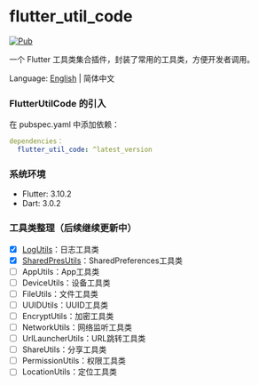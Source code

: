 # flutter_util_code

[![Pub](https://img.shields.io/pub/v/flutter_util_code.svg)](https://pub.dev/packages/flutter_util_code)

一个 Flutter 工具类集合插件，封装了常用的工具类，方便开发者调用。

Language: [English](README.md) | 简体中文

### FlutterUtilCode 的引入

在 pubspec.yaml 中添加依赖：

~~~yaml
dependencies：
  flutter_util_code: ^latest_version
~~~

### 系统环境
- Flutter: 3.10.2
- Dart: 3.0.2

### 工具类整理（后续继续更新中）
- [x] [LogUtils](https://github.com/Fitem/flutter_util_code/blob/master/lib/log_utils.dart)：日志工具类
- [x] [SharedPresUtils](https://github.com/Fitem/flutter_util_code/blob/master/lib/shared_preference_utils.dart)：SharedPreferences工具类
- [ ] AppUtils：App工具类
- [ ] DeviceUtils：设备工具类
- [ ] FileUtils：文件工具类
- [ ] UUIDUtils：UUID工具类
- [ ] EncryptUtils：加密工具类
- [ ] NetworkUtils：网络监听工具类
- [ ] UrlLauncherUtils：URL跳转工具类
- [ ] ShareUtils：分享工具类
- [ ] PermissionUtils：权限工具类
- [ ] LocationUtils：定位工具类